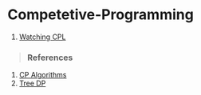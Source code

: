 # Competetive-Programming

1. [Watching CPL](https://www.codechef.com/problems/WIPL)


>### References
1. [CP Algorithms](https://cp-algorithms.com/)
2. [Tree DP](https://www.commonlounge.com/discussion/8573ee40c4cb4673824c867715a5bc7b)
